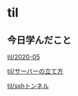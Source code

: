 # til

## 今日学んだこと

[til/2020\-05](https://github.com/tokiohamamatsu/til/blob/master/tir/2020-05.md#07)

[til/サーバーの立て方](https://github.com/tokiohamamatsu/til/blob/master/Linux/%E3%82%B5%E3%83%BC%E3%83%90%E3%83%BC%E3%81%AE%E7%AB%8B%E3%81%A6%E6%96%B9.md#%E5%A4%96%E9%83%A8%E3%81%AEdb%E3%82%B5%E3%83%BC%E3%83%90%E3%83%BC%E3%81%AB%E6%8E%A5%E7%B6%9A)

[til/sshトンネル](https://github.com/tokiohamamatsu/til/blob/master/Linux/ssh%E3%83%88%E3%83%B3%E3%83%8D%E3%83%AB.md)